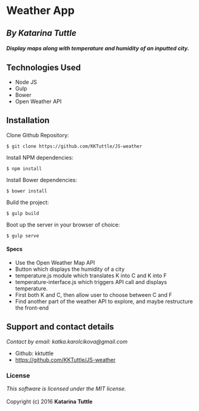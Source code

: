 # Weather App

## *By Katarina Tuttle*

##### *Display maps along with temperature and humidity of an inputted city.*

## Technologies Used

* Node JS
* Gulp
* Bower
* Open Weather API

Installation
------------
Clone Github Repository:
```
$ git clone https://github.com/KKTuttle/JS-weather
```
Install NPM dependencies:
```
$ npm install
```
Install Bower dependencies:
```
$ bower install
```
Build the project:
```
$ gulp build
```
Boot up the server in your browser of choice:
```
$ gulp serve
```

#### Specs
* Use the Open Weather Map API
* Button which displays the humidity of a city
* temperature.js module which translates K into C and K into F
* temperature-interface.js which triggers API call and displays temperature.
* First both K and C, then allow user to choose between C and F
* Find another part of the weather API to explore, and maybe restructure the front-end


## Support and contact details

_Contact by email: katka.karolcikova@gmail.com_
* Github: kktuttle
* https://github.com/KKTuttle/JS-weather

###  License

_This software is licensed under the MIT license._<br><br>
Copyright (c) 2016 **Katarina Tuttle**
